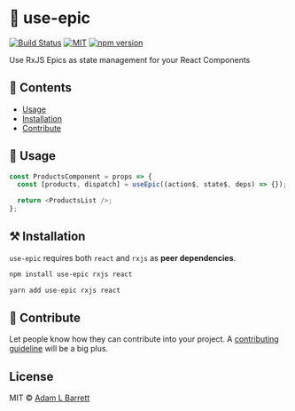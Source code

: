 # :rocket: use-epic

[![Build Status](https://travis-ci.org/bigab/use-epic.svg?branch=master)](https://travis-ci.org/bigab/use-epic)
[![MIT](https://img.shields.io/badge/license-MIT-blue.svg?style=flat)](https://github.com/bigab/use-epic/blob/master/LICENSE)
[![npm version](https://badge.fury.io/js/use-epic.svg)](https://badge.fury.io/js/use-epic)

Use RxJS Epics as state management for your React Components

## :book: Contents

- [Usage](#mag_right-usage)
- [Installation](#hammer_and_pick-installation)
- [Contribute](#seedling-Contribute)

## :mag_right: Usage

```js
const ProductsComponent = props => {
  const [products, dispatch] = useEpic((action$, state$, deps) => {});

  return <ProductsList />;
};
```

## :hammer_and_pick: Installation

`use-epic` requires both `react` and `rxjs` as **peer dependencies**.

```sh
npm install use-epic rxjs react
```

```sh
yarn add use-epic rxjs react
```

## :seedling: Contribute

Let people know how they can contribute into your project. A [contributing guideline](./CONTRIBUTING.md) will be a big plus.

## License

MIT © [Adam L Barrett](./LICENSE)

